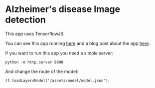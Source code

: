 # Alzheimer's disease Image detection

This app uses TensorflowJS.

You can see this app running [here](https://vincentblog.xyz/portfolio/alzheimer)
and a blog post about the app [here](https://vincentblog.xyz/posts/detecting-alzheimer-s-desease-with-deep-learning).

If you want to run this app you need a simple server:

```
python -m http.server 8000
```

And change the route of the model:

```
tf.loadLayersModel('/assets/model/model.json');
```